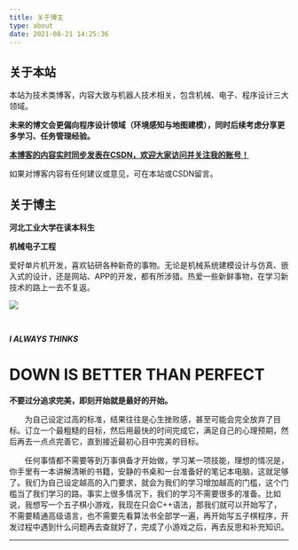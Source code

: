 ```yaml
---
title: 关于博主
type: about
date: 2021-08-21 14:25:36
---
```




## 关于本站

本站为技术类博客，内容大致与机器人技术相关，包含机械、电子、程序设计三大领域。

**未来的博文会更偏向程序设计领域（环境感知与地图建模），同时后续考虑分享更多学习、任务管理经验。**

[**本博客的内容实时同步发表在CSDN，欢迎大家访问并关注我的账号！**](https://blog.csdn.net/weixin_44543463)

如果对博客内容有任何建议或意见，可在本站或CSDN留言。



## 关于博主

**河北工业大学在读本科生**

**机械电子工程**

爱好单片机开发，喜欢钻研各种新奇的事物。无论是机械系统建模设计与仿真、嵌入式的设计，还是网站、APP的开发，都有所涉猎。热爱一些新鲜事物，在学习新技术的路上一去不复返。

![](https://gitee.com/huffiema/pictures/raw/master/image/202201052113753-myself.png)



&emsp;&emsp;

***I ALWAYS THINKS***

# DOWN IS BETTER THAN PERFECT

**不要过分追求完美，即刻开始就是最好的开始。**

&emsp;&emsp;为自己设定过高的标准，结果往往是心生挫败感，甚至可能会完全放弃了目标。订立一个最粗糙的目标，然后用最快的时间完成它，满足自己的心理预期，然后再去一点点完善它，直到接近最初心目中完美的目标。

&emsp;&emsp;任何事情都不需要等到万事俱备才开始做，学习某一项技能，理想的情况是，你手里有一本讲解清晰的书籍，安静的书桌和一台准备好的笔记本电脑，这就足够了。我们为自己设定越高的入门要求，就会为我们的学习增加越高的门槛，这个门槛当了我们学习的路。事实上很多情况下，我们的学习不需要很多的准备。比如说，我想写一个五子棋小游戏，我现在只会C++语法，那我们就可以开始写了，不需要精通高级语言，也不需要先看算法书全部学一遍，再开始写五子棋程序，开发过程中遇到什么问题再去查就好了，完成了小游戏之后，再去反思和补充知识。



---


<style>
.ImageGrid {
  width: 100%;
  max-width: 1040px;
  margin: 0 auto;
  text-align: center;
}
.card {
  overflow: hidden;
  transition: .3s ease-in-out;
  border-radius: 8px;
  background-color: #efefef;
  padding: 1.4px;
}
.ImageInCard img {
  padding: 0;
  border-radius: 8px;
}
@media (prefers-color-scheme: dark) {
  .card {background-color: #333;}
}
</style>

<div class="ImageGrid"></div>